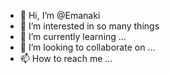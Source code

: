 - 👋 Hi, I’m @Emanaki
- 👀 I’m interested in so many things
- 🌱 I’m currently learning ...
- 💞️ I’m looking to collaborate on ...
- 📫 How to reach me ...

<!---
Emanaki/Emanaki is a ✨ special ✨ repository because its `README.md` (this file) appears on your GitHub profile.
You can click the Preview link to take a look at your changes.
--->
